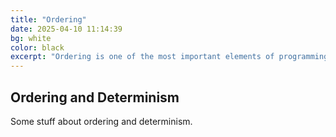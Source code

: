 ```yaml
---
title: "Ordering"
date: 2025-04-10 11:14:39
bg: white
color: black
excerpt: "Ordering is one of the most important elements of programming."
---
```

## Ordering and Determinism

Some stuff about ordering and determinism.
